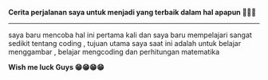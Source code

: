 <strong> Cerita perjalanan saya untuk menjadi yang terbaik dalam hal apapun 🥳🥳🥳 </strong>

<hr>

saya baru mencoba hal ini pertama kali dan saya baru mempelajari sangat sedikit tentang coding , tujuan utama saya saat ini adalah untuk belajar menggambar , belajar mengcoding dan perhitungan matematika 

<strong> Wish me luck Guys 😁😁😁😁 </strong> 